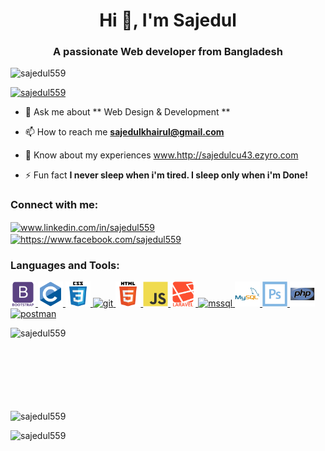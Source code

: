 <h1 align="center">Hi 👋, I'm Sajedul</h1>
<h3 align="center">A passionate Web developer from Bangladesh</h3>

<p align="left"> <img src="https://komarev.com/ghpvc/?username=sajedul559&label=Profile%20views&color=0e75b6&style=flat" alt="sajedul559" /> </p>

<p align="left"> <a href="https://github.com/ryo-ma/github-profile-trophy"><img src="https://github-profile-trophy.vercel.app/?username=sajedul559" alt="sajedul559" /></a> </p>

- 💬 Ask me about ** Web Design & Development **

- 📫 How to reach me **sajedulkhairul@gmail.com**

- 📄 Know about my experiences www.http://sajedulcu43.ezyro.com

- ⚡ Fun fact **I never sleep when i'm tired. I sleep only when i'm Done!**

<h3 align="left">Connect with me:</h3>
<p align="left">
<a href="https://linkedin.com/in/www.linkedin.com/in/sajedul559" target="blank"><img align="center" src="https://raw.githubusercontent.com/rahuldkjain/github-profile-readme-generator/master/src/images/icons/Social/linked-in-alt.svg" alt="www.linkedin.com/in/sajedul559" height="30" width="40" /></a>
<a href="https://fb.com/https://www.facebook.com/sajedul559" target="blank"><img align="center" src="https://raw.githubusercontent.com/rahuldkjain/github-profile-readme-generator/master/src/images/icons/Social/facebook.svg" alt="https://www.facebook.com/sajedul559" height="30" width="40" /></a>
</p>

<h3 align="left">Languages and Tools:</h3>
<p align="left"> <a href="https://getbootstrap.com" target="_blank"> <img src="https://raw.githubusercontent.com/devicons/devicon/master/icons/bootstrap/bootstrap-plain-wordmark.svg" alt="bootstrap" width="40" height="40"/> </a> <a href="https://www.cprogramming.com/" target="_blank"> <img src="https://raw.githubusercontent.com/devicons/devicon/master/icons/c/c-original.svg" alt="c" width="40" height="40"/> </a> <a href="https://www.w3schools.com/css/" target="_blank"> <img src="https://raw.githubusercontent.com/devicons/devicon/master/icons/css3/css3-original-wordmark.svg" alt="css3" width="40" height="40"/> </a> <a href="https://git-scm.com/" target="_blank"> <img src="https://www.vectorlogo.zone/logos/git-scm/git-scm-icon.svg" alt="git" width="40" height="40"/> </a> <a href="https://www.w3.org/html/" target="_blank"> <img src="https://raw.githubusercontent.com/devicons/devicon/master/icons/html5/html5-original-wordmark.svg" alt="html5" width="40" height="40"/> </a> <a href="https://developer.mozilla.org/en-US/docs/Web/JavaScript" target="_blank"> <img src="https://raw.githubusercontent.com/devicons/devicon/master/icons/javascript/javascript-original.svg" alt="javascript" width="40" height="40"/> </a> <a href="https://laravel.com/" target="_blank"> <img src="https://raw.githubusercontent.com/devicons/devicon/master/icons/laravel/laravel-plain-wordmark.svg" alt="laravel" width="40" height="40"/> </a> <a href="https://www.microsoft.com/en-us/sql-server" target="_blank"> <img src="https://www.svgrepo.com/show/303229/microsoft-sql-server-logo.svg" alt="mssql" width="40" height="40"/> </a> <a href="https://www.mysql.com/" target="_blank"> <img src="https://raw.githubusercontent.com/devicons/devicon/master/icons/mysql/mysql-original-wordmark.svg" alt="mysql" width="40" height="40"/> </a> <a href="https://www.photoshop.com/en" target="_blank"> <img src="https://raw.githubusercontent.com/devicons/devicon/master/icons/photoshop/photoshop-line.svg" alt="photoshop" width="40" height="40"/> </a> <a href="https://www.php.net" target="_blank"> <img src="https://raw.githubusercontent.com/devicons/devicon/master/icons/php/php-original.svg" alt="php" width="40" height="40"/> </a> <a href="https://postman.com" target="_blank"> <img src="https://www.vectorlogo.zone/logos/getpostman/getpostman-icon.svg" alt="postman" width="40" height="40"/> </a>  </p>

<!-- <h3 align="left">Support:</h3>
<p><a href="https://www.buymeacoffee.com/sajedul"> <img align="left" src="https://cdn.buymeacoffee.com/buttons/v2/default-yellow.png" height="50" width="210" alt="sajedul" /></a></p><br><br><br> -->

<p><img align="left" src="https://github-readme-stats.vercel.app/api/top-langs?username=sajedul559&show_icons=true&locale=en&layout=compact" alt="sajedul559" /></p>
<br><br><br><br><br><br><br>

<p>&nbsp;<img align="left" src="https://github-readme-stats.vercel.app/api?username=sajedul559&show_icons=true&locale=en" alt="sajedul559" /></p>

<p><img align="left" src="https://github-readme-streak-stats.herokuapp.com/?user=sajedul559&" alt="sajedul559" /></p>
